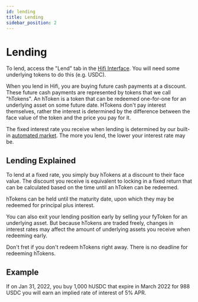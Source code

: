 ```yaml
---
id: lending
title: Lending
sidebar_position: 2
---
```


# Lending

To lend, access the "Lend" tab in the [Hifi Interface](https://app.hifi.finance). You will need some underlying
tokens to do this (e.g. USDC).

When you lend in Hifi, you are buying future cash payments at a discount. These future cash payments are represented by
tokens that we call "hTokens". An hToken is a token that can be redeemed one-for-one for an underlying asset on some future date.
HTokens don't pay interest themselves, rather the interest is determined by the difference between the face value of
the token and the price you pay for it.

The fixed interest rate you receive when lending is determined by our built-in [automated
market](../technical-reference/market-making/hifi-pool.md). The more you lend, the lower your interest rate may be.

## Lending Explained

To lend at a fixed rate, you simply buy hTokens at a discount to their face value. The discount you receive is
equivalent to locking in a fixed return that can be calculated based on the time until an hToken can be redeemed.

hTokens can be held until the maturity date, upon which they may be redeemed for principal plus interest.

You can also exit your lending position early by selling your fyToken for an underlying asset. But because hTokens are traded freely, changes in interest rates may affect the amount of underlying assets you receive when redeeming early.

Don't fret if you don't redeem hTokens right away. There is no deadline for redeeming hTokens.

## Example

If on Jan 31, 2022, you buy 1,000 hUSDC that expire in March 2022 for 988 USDC you will earn an implied rate of interest of 5% APR.

